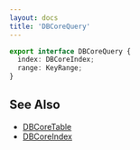 ```yaml
---
layout: docs
title: 'DBCoreQuery'
---
```


```ts
export interface DBCoreQuery {
  index: DBCoreIndex;
  range: KeyRange;
}
```
## See Also
* [DBCoreTable](DBCoreTable)
* [DBCoreIndex](DBCoreIndex)
